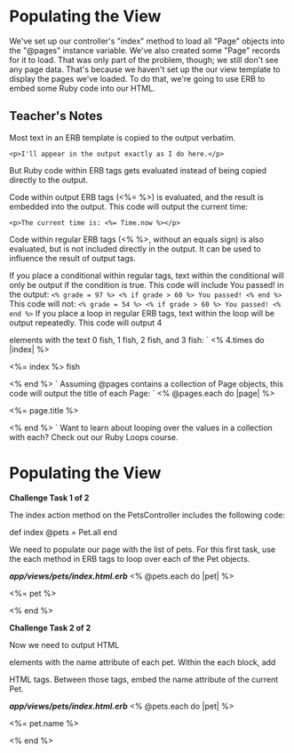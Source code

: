 # Populating the View
We've set up our controller's "index" method to load all "Page" objects into the "@pages" instance variable.
We've also created some "Page" records for it to load.
That was only part of the problem, though; we still don't see any page data.
That's because we haven't set up the our view template to display the pages we've loaded.
To do that, we're going to use ERB to embed some Ruby code into our HTML.

## Teacher's Notes

Most text in an ERB template is copied to the output verbatim.

`<p>I'll appear in the output exactly as I do here.</p>`

But Ruby code within ERB tags gets evaluated instead of being copied directly to the output.

Code within output ERB tags (<%= %>) is evaluated, and the result is embedded into the output. This code will output the current time:

`<p>The current time is: <%= Time.now %></p>`

Code within regular ERB tags (<% %>, without an equals sign) is also evaluated, but is not included directly in the output. It can be used to influence the result of output tags.

If you place a conditional within regular tags, text within the conditional will only be output if the condition is true. This code will include You passed! in the output:
`
<% grade = 97 %>
<% if grade > 60 %>
  You passed!
<% end %>
`
This code will not:
`
<% grade = 54 %>
<% if grade > 60 %>
  You passed!
<% end %>
`
If you place a loop in regular ERB tags, text within the loop will be output repeatedly. This code will output 4 <p> elements with the text 0 fish, 1 fish, 2 fish, and 3 fish:
`
<% 4.times do |index| %>
  <p><%= index %> fish</p>
<% end %>
`
Assuming @pages contains a collection of Page objects, this code will output the title of each Page:
`
<% @pages.each do |page| %>
  <p>
    <%= page.title %>
  </p>
<% end %>
`
Want to learn about looping over the values in a collection with each? Check out our Ruby Loops course.

# Populating the View

**Challenge Task 1 of 2**

The index action method on the PetsController includes the following code:

def index
  @pets = Pet.all
end

We need to populate our page with the list of pets. For this first task, use the each method in ERB tags to loop over each of the Pet objects.

___app/views/pets/index.html.erb___
<% @pets.each do |pet| %>
<p><%= pet %></p>
<% end %>

**Challenge Task 2 of 2**

Now we need to output HTML <p> elements with the name attribute of each pet. Within the each block, add <p></p> HTML tags. Between those tags, embed the name attribute of the current Pet.

___app/views/pets/index.html.erb___
<% @pets.each do |pet| %>
<p><%= pet.name %></p>
<% end %>